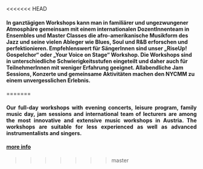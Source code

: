 <<<<<<< HEAD
#### In ganztägigen Workshops kann man in familiärer und ungezwungener Atmosphäre gemeinsam mit einem internationalen DozentInnenteam in Ensembles und Master Classes die afro-amerikanische Musikform des Jazz und seine vielen Ableger wie Blues, Soul und R&B erforschen und perfektionieren. Empfehlenswert für SängerInnen sind unser „RiseUp! Gospelchor“ oder „Your Voice on Stage“ Workshop. Die Workshops sind in unterschiedliche Schwierigkeitsstufen eingeteilt und daher auch für TeilnehmerInnen mit weniger Erfahrung geeignet. Allabendliche Jam Sessions, Konzerte und gemeinsame Aktivitäten machen den NYCMM zu einem unvergesslichen Erlebnis.
=======
<div align="justify"> <h4>
Our full-day workshops with evening concerts, leisure program, family music day, jam sessions and international team of lecturers are among the most innovative and extensive music workshops in Austria. The workshops are suitable for less experienced as well as advanced instrumentalists and singers.
</h4></div>

#### [more info](/workshop)
>>>>>>> master
